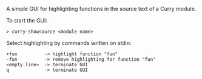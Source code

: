 A simple GUI for highlighting functions in the source text
of a Curry module.

To start the GUI:

    > curry-showsource <module name>
    
Select highlighting by commands written on stdin:

    +fun          -> highlight function "fun"
    -fun          -> remove highlighting for function "fun"
    <empty line>  -> terminate GUI
    q             -> terminate GUI

